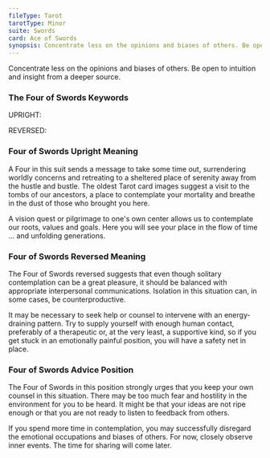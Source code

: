 ```yaml
---
fileType: Tarot
tarotType: Minor
suite: Swords
card: Ace of Swords
synopsis: Concentrate less on the opinions and biases of others. Be open to intuition and insight from a deeper source.
---
```

Concentrate less on the opinions and biases of others. Be open to intuition and insight from a deeper source.

### The Four of Swords Keywords

UPRIGHT: 

REVERSED: 

### Four of Swords Upright Meaning

A Four in this suit sends a message to take some time out, surrendering worldly concerns and retreating to a sheltered place of serenity away from the hustle and bustle. The oldest Tarot card images suggest a visit to the tombs of our ancestors, a place to contemplate your mortality and breathe in the dust of those who brought you here.

A vision quest or pilgrimage to one's own center allows us to contemplate our roots, values and goals. Here you will see your place in the flow of time ... and unfolding generations.

### Four of Swords Reversed Meaning

The Four of Swords reversed suggests that even though solitary contemplation can be a great pleasure, it should be balanced with appropriate interpersonal communications. Isolation in this situation can, in some cases, be counterproductive.

It may be necessary to seek help or counsel to intervene with an energy-draining pattern. Try to supply yourself with enough human contact, preferably of a therapeutic or, at the very least, a supportive kind, so if you get stuck in an emotionally painful position, you will have a safety net in place.

### Four of Swords Advice Position

The Four of Swords in this position strongly urges that you keep your own counsel in this situation. There may be too much fear and hostility in the environment for you to be heard. It might be that your ideas are not ripe enough or that you are not ready to listen to feedback from others.

If you spend more time in contemplation, you may successfully disregard the emotional occupations and biases of others. For now, closely observe inner events. The time for sharing will come later.
